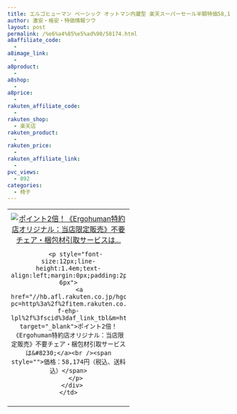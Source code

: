 ```yaml
---
title: エルゴヒューマン ベーシック オットマン内蔵型 楽天スーパーセール半額特価58,174円！送料無料！
author: 激安・格安・特価情報ツウ
layout: post
permalink: /%e6%a4%85%e5%ad%90/58174.html
a8affiliate_code:
  -
a8image_link:
  -
a8product:
  -
a8shop:
  -
a8price:
  -
rakuten_affiliate_code:
  -
rakuten_shop:
  - 楽天店
rakuten_product:
  -
rakuten_price:
  -
rakuten_affiliate_link:
  -
pvc_views:
  - 892
categories:
  - 椅子
---
```

<table border="0" cellpadding="0" cellspacing="0">
  <tr>
    <td valign="top">
      <div style="border:1px none;margin:0px;padding:6px 0px;width:260px;text-align:center;float:left">
        <a href="//hb.afl.rakuten.co.jp/hgc/13704fcc.0ad7cd4f.13704fcd.5e83b54c/?pc=http%3a%2f%2fitem.rakuten.co.jp%2fof9%2fkd-f-ehp-lpl%2f%3fscid%3daf_link_tbl&m=http%3a%2f%2fm.rakuten.co.jp%2fof9%2fi%2f10005738%2f" target="_blank"><img src="//hbb.afl.rakuten.co.jp/hgb/?pc=http%3a%2f%2fthumbnail.image.rakuten.co.jp%2f%400_mall%2fof9%2fcabinet%2fergohuman-new%2feh-lpl-km-11_01.jpg%3f_ex%3d240x240&m=http%3a%2f%2fthumbnail.image.rakuten.co.jp%2f%400_mall%2fof9%2fcabinet%2fergohuman-new%2feh-lpl-km-11_01.jpg" alt="ポイント2倍！《Ergohuman特約店オリジナル：当店限定販売》不要チェア・梱包材引取サービスは..." border="0" style="margin:0px;padding:0px" /></a>

        <p style="font-size:12px;line-height:1.4em;text-align:left;margin:0px;padding:2px 6px">
          <a href="//hb.afl.rakuten.co.jp/hgc/13704fcc.0ad7cd4f.13704fcd.5e83b54c/?pc=http%3a%2f%2fitem.rakuten.co.jp%2fof9%2fkd-f-ehp-lpl%2f%3fscid%3daf_link_tbl&m=http%3a%2f%2fm.rakuten.co.jp%2fof9%2fi%2f10005738%2f" target="_blank">ポイント2倍！《Ergohuman特約店オリジナル：当店限定販売》不要チェア・梱包材引取サービスは&#8230;</a><br /><span style="">価格：58,174円（税込、送料込）</span>
        </p>
      </div>
    </td>
  </tr>
</table>
